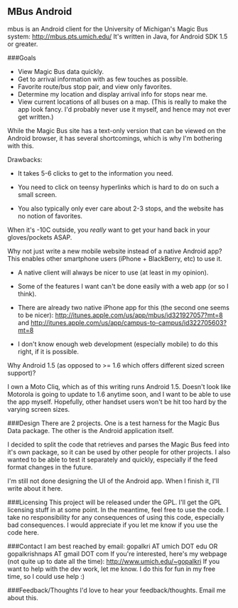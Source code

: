 ## MBus Android

mbus is an Android client for the University of Michigan's Magic Bus system: http://mbus.pts.umich.edu/ It's written in Java, for Android SDK 1.5 or greater.

###Goals
- View Magic Bus data quickly. 
- Get to arrival information with as few touches as possible.
- Favorite route/bus stop pair, and view only favorites.
- Determine my location and display arrival info for stops near me.
- View current locations of all buses on a map. (This is really to make the app look fancy. I'd probably never use it myself, and hence may not ever get written.)

While the Magic Bus site has a text-only version that can be viewed on the Android browser, it has several shortcomings, which is why I'm bothering with this.

Drawbacks:

- It takes 5-6 clicks to get to the information you need.

- You need to click on teensy hyperlinks which is hard to do on such a small screen. 

- You also typically only ever care about 2-3 stops, and the website has no notion of favorites.

When it's -10C outside, you *really* want to get your hand back in your gloves/pockets ASAP.

Why not just write a new mobile website instead of a native Android app? This enables other smartphone users (iPhone + BlackBerry, etc) to use it.

- A native client will always be nicer to use (at least in my opinion). 

- Some of the features I want can't be done easily with a web app (or so I think).

- There are already two native iPhone app for this (the second one seems to be nicer): http://itunes.apple.com/us/app/mbus/id321927057?mt=8 and http://itunes.apple.com/us/app/campus-to-campus/id322705603?mt=8

- I don't know enough web development (especially mobile) to do this right, if it is possible.

Why Android 1.5 (as opposed to >= 1.6 which offers different sized screen support)? 

I own a Moto Cliq, which as of this writing runs Android 1.5. Doesn't look like Motorola is going to update to 1.6 anytime soon, and I want to be able to use the app myself. Hopefully, other handset users won't be hit too hard by the varying screen sizes.

###Design
There are 2 projects. One is a test harness for the Magic Bus Data package. The other is the Android application itself.
 
I decided to split the code that retrieves and parses the Magic Bus feed into it's own package, so it can be used by other people for other projects. I also wanted to be able to test it separately and quickly, especially if the feed format changes in the future.

I'm still not done designing the UI of the Android app. When I finish it, I'll write about it here.

###Licensing
This project will be released under the GPL. I'll get the GPL licensing stuff in at some point. In the meantime, feel free to use the code. I take no responsibility for any consequences of using this code, especially bad consequences. I would appreciate if you let me know if you use the code here. 

###Contact
I am best reached by email: gopalkri AT umich DOT edu OR gopalkrishnaps AT gmail DOT com
If you're interested, here's my webpage (not quite up to date all the time): http://www.umich.edu/~gopalkri
If you want to help with the dev work, let me know. I do this for fun in my free time, so I could use help :)

###Feedback/Thoughts
I'd love to hear your feedback/thoughts. Email me about this. 
